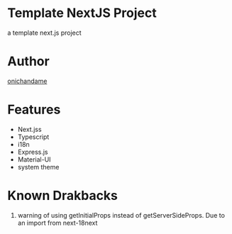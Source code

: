 # Template NextJS Project

a template next.js project

# Author

[onichandame](https://github.com/onichandame)

# Features

- Next.jss
- Typescript
- i18n
- Express.js
- Material-UI
- system theme

# Known Drakbacks

1. warning of using getInitialProps instead of getServerSideProps. Due to an import from next-18next
